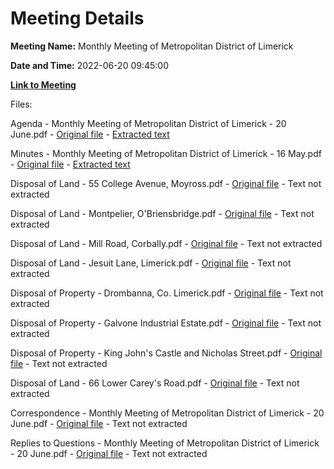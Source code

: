 # Meeting Details

**Meeting Name:** Monthly Meeting of Metropolitan District of Limerick

**Date and Time:** 2022-06-20 09:45:00

**[Link to Meeting](https://www.limerick.ie/council/whats-on/monthly-meeting-metropolitan-district-limerick-86)**

Files: 

Agenda - Monthly Meeting of Metropolitan District of Limerick - 20 June.pdf - [Original file](https://www.limerick.ie/sites/default/files/media/documents/2022-06/00-Agenda-Meeting-of-Metropolitan-District-of-Limerick-20th-June-2022.pdf) - [Extracted text](./Agenda%20-%C2%A0Monthly%20Meeting%20of%20Metropolitan%20District%20of%20Limerick%20-%2020%20June.md)

Minutes - Monthly Meeting of Metropolitan District of Limerick - 16 May.pdf - [Original file](https://www.limerick.ie/sites/default/files/media/documents/2022-06/01-Minutes-Monthly-Meeting-16th-May-2022.pdf) - [Extracted text](./Minutes%20-%C2%A0Monthly%20Meeting%20of%20Metropolitan%20District%20of%20Limerick%20-%2016%20May.md)

Disposal of Land - 55 College Avenue, Moyross.pdf - [Original file](https://www.limerick.ie/sites/default/files/media/documents/2022-06/02-a-Disposal-55-College-Avenue-Moyross.pdf) - Text not extracted

Disposal of Land - Montpelier, O'Briensbridge.pdf - [Original file](https://www.limerick.ie/sites/default/files/media/documents/2022-06/02-b-Disposal-Montpelier-O-Briensbridge.pdf) - Text not extracted

Disposal of Land - Mill Road, Corbally.pdf - [Original file](https://www.limerick.ie/sites/default/files/media/documents/2022-06/02-c-Disposal-Mill-Road-Corbally.pdf) - Text not extracted

Disposal of Land - Jesuit Lane, Limerick.pdf - [Original file](https://www.limerick.ie/sites/default/files/media/documents/2022-06/02-d-Disposal-Jesuit-Lane.pdf) - Text not extracted

Disposal of Property - Drombanna, Co. Limerick.pdf - [Original file](https://www.limerick.ie/sites/default/files/media/documents/2022-06/02-e-Disposal-Drombanna.pdf) - Text not extracted

Disposal of Property - Galvone Industrial Estate.pdf - [Original file](https://www.limerick.ie/sites/default/files/media/documents/2022-06/02-f-Disposal-Galvone-Industrial-Estate.pdf) - Text not extracted

Disposal of Property - King John's Castle and Nicholas Street.pdf - [Original file](https://www.limerick.ie/sites/default/files/media/documents/2022-06/02-g-Disposal-King-Johns-Castle-and-20-Nicholas-Street.pdf) - Text not extracted

Disposal of Land - 66 Lower Carey's Road.pdf - [Original file](https://www.limerick.ie/sites/default/files/media/documents/2022-06/02-h-Disposal-66-Lower-Careys-Road.pdf) - Text not extracted

Correspondence - Monthly Meeting of Metropolitan District of Limerick - 20 June.pdf - [Original file](https://www.limerick.ie/sites/default/files/media/documents/2022-06/21-Correspondence-Meeting-of-Metropolitan-District-of-LImerick-20th-June-2022.pdf) - Text not extracted

Replies to Questions - Monthly Meeting of Metropolitan District of Limerick - 20 June.pdf - [Original file](https://www.limerick.ie/sites/default/files/media/documents/2022-06/Replies-to-Questions-Meeting-of-Metropolitan-District-of-Limerick-20-June-2022.pdf) - Text not extracted

